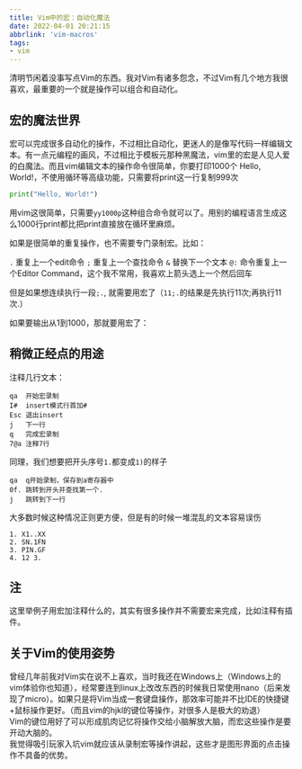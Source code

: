 ```yaml
---
title: Vim中的宏：自动化魔法
date: 2022-04-01 20:21:15
abbrlink: 'vim-macros'
tags:
- vim
---
```

清明节闲着没事写点Vim的东西。我对Vim有诸多怨念，不过Vim有几个地方我很喜欢，最重要的一个就是操作可以组合和自动化。
<!-- more -->

## 宏的魔法世界

宏可以完成很多自动化的操作，不过相比自动化，更迷人的是像写代码一样编辑文本。有一点元编程的画风，不过相比于模板元那种黑魔法，vim里的宏是人见人爱的白魔法。而且vim编辑文本的操作命令很简单，你要打印1000个 Hello, World!，不使用循环等高级功能，只需要将print这一行复制999次

```python
print("Hello, World!")
```

用vim这很简单，只需要`yy1000p`这种组合命令就可以了。用别的编程语言生成这么1000行print都比把print直接放在循环里麻烦。

如果是很简单的重复操作，也不需要专门录制宏。比如：

`.`	重复上一个edit命令
`;` 重复上一个查找命令
`&` 替换下一个文本 
`@:` 命令重复上一个Editor Command，这个我不常用，我喜欢上箭头选上一个然后回车

但是如果想连续执行一段`;.`, 就需要用宏了（`11;.`的结果是先执行11次;再执行11次.）

如果要输出从1到1000，那就要用宏了：


## 稍微正经点的用途

注释几行文本：

```
qa  开始宏录制
I#  insert模式行首加#
Esc 退出insert
j   下一行
q   完成宏录制
7@a 注释7行
```

同理，我们想要把开头序号`1.`都变成`1)`的样子

```
qa	q开始录制，保存到a寄存器中
0f. 跳转到开头并查找第一个.
j	跳转到下一行
```

大多数时候这种情况正则更方便，但是有的时候一堆混乱的文本容易误伤

```
1. X1..XX
2. SN.1FN
3. PIN.GF
4. 12 3.
```

## 注
 
这里举例子用宏加注释什么的，其实有很多操作并不需要宏来完成，比如注释有插件。
 
## 关于Vim的使用姿势

曾经几年前我对Vim实在说不上喜欢，当时我还在Windows上（Windows上的vim体验你也知道），经常要连到linux上改改东西的时候我日常使用nano（后来发现了micro）。如果只是将Vim当成一套键盘操作，那效率可能并不比IDE的快捷键+鼠标操作更好。（而且vim的hjkl的键位等操作，对很多人是极大的劝退）  
Vim的键位用好了可以形成肌肉记忆将操作交给小脑解放大脑，而宏这些操作是要开动大脑的。  
我觉得吸引玩家入坑vim就应该从录制宏等操作讲起，这些才是图形界面的点击操作不具备的优势。  

